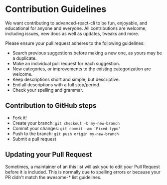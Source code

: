 # Contribution Guidelines

We want contributing to advanced-react-cli to be fun, enjoyable, and educational for anyone and everyone. All contributions are welcome, including issues, new docs as well as updates, tweaks and more.

Please ensure your pull request adheres to the following guidelines:

- Search previous suggestions before making a new one, as yours may be a duplicate.
- Make an individual pull request for each suggestion.
- New categories, or improvements to the existing categorization are welcome.
- Keep descriptions short and simple, but descriptive.
- End all descriptions with a full stop/period.
- Check your spelling and grammar.

## Contribution to GitHub steps

- Fork it!
- Create your branch: `git checkout -b my-new-branch`
- Commit your changes: `git commit -am 'Fixed typo'`
- Push to the branch: `git push origin my-new-branch`
- Submit a pull request

## Updating your Pull Request

Sometimes, a maintainer of an this list will ask you to edit your Pull Request before it is included. 
This is normally due to spelling errors or because your PR didn't match the awesome-\* list guidelines.
